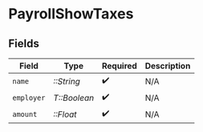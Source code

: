 # PayrollShowTaxes


## Fields

| Field              | Type               | Required           | Description        |
| ------------------ | ------------------ | ------------------ | ------------------ |
| `name`             | *::String*         | :heavy_check_mark: | N/A                |
| `employer`         | *T::Boolean*       | :heavy_check_mark: | N/A                |
| `amount`           | *::Float*          | :heavy_check_mark: | N/A                |